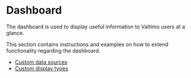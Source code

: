 # Dashboard

The dashboard is used to display useful information to Valtimo users at a glance.

This section contains instructions and examples on how to extend functionality regarding the dashboard.

- [Custom data sources](custom-data-source.md)
- [Custom display types](custom-display-type.md)